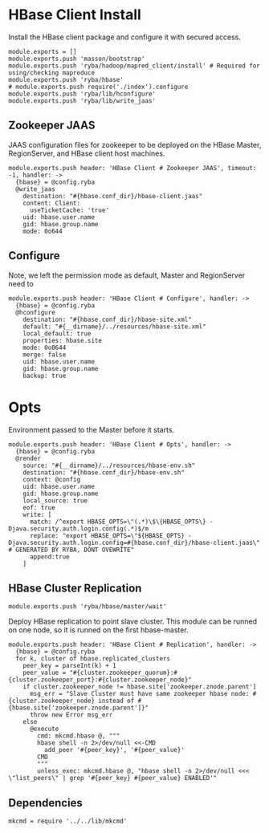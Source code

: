
# HBase Client Install

Install the HBase client package and configure it with secured access.

    module.exports = []
    module.exports.push 'masson/bootstrap'
    module.exports.push 'ryba/hadoop/mapred_client/install' # Required for using/checking mapreduce
    module.exports.push 'ryba/hbase'
    # module.exports.push require('./index').configure
    module.exports.push 'ryba/lib/hconfigure'
    module.exports.push 'ryba/lib/write_jaas'

## Zookeeper JAAS

JAAS configuration files for zookeeper to be deployed on the HBase Master,
RegionServer, and HBase client host machines.

    module.exports.push header: 'HBase Client # Zookeeper JAAS', timeout: -1, handler: ->
      {hbase} = @config.ryba
      @write_jaas
        destination: "#{hbase.conf_dir}/hbase-client.jaas"
        content: Client:
          useTicketCache: 'true'
        uid: hbase.user.name
        gid: hbase.group.name
        mode: 0o644

## Configure

Note, we left the permission mode as default, Master and RegionServer need to

    module.exports.push header: 'HBase Client # Configure', handler: ->
      {hbase} = @config.ryba
      @hconfigure
        destination: "#{hbase.conf_dir}/hbase-site.xml"
        default: "#{__dirname}/../resources/hbase-site.xml"
        local_default: true
        properties: hbase.site
        mode: 0o0644
        merge: false
        uid: hbase.user.name
        gid: hbase.group.name
        backup: true

# Opts

Environment passed to the Master before it starts.

    module.exports.push header: 'HBase Client # Opts', handler: ->
      {hbase} = @config.ryba
      @render
        source: "#{__dirname}/../resources/hbase-env.sh"
        destination: "#{hbase.conf_dir}/hbase-env.sh"
        context: @config
        uid: hbase.user.name
        gid: hbase.group.name
        local_source: true
        eof: true
        write: [
          match: /^export HBASE_OPTS=\"(.*)\$\{HBASE_OPTS\} -Djava.security.auth.login.config(.*)$/m
          replace: "export HBASE_OPTS=\"${HBASE_OPTS} -Djava.security.auth.login.config=#{hbase.conf_dir}/hbase-client.jaas\" # GENERATED BY RYBA, DONT OVEWRITE"
          append:true
        ]


## HBase Cluster Replication

    module.exports.push 'ryba/hbase/master/wait'

Deploy HBase replication to point slave cluster.
This module can be runned on one node, so it is runned on the first hbase-master.

    module.exports.push header: 'HBase Client # Replication', handler: ->
      {hbase} = @config.ryba
      for k, cluster of hbase.replicated_clusters
        peer_key = parseInt(k) + 1
        peer_value = "#{cluster.zookeeper_quorum}:#{cluster.zookeeper_port}:#{cluster.zookeeper_node}"
        if cluster.zookeeper_node != hbase.site['zookeeper.znode.parent']
          msg_err = "Slave Cluster must have same zookeeper hbase node: #{cluster.zookeeper_node} instead of #{hbase.site['zookeeper.znode.parent']}"
          throw new Error msg_err
        else
          @execute
            cmd: mkcmd.hbase @, """
            hbase shell -n 2>/dev/null <<-CMD
              add_peer '#{peer_key}', '#{peer_value}'
            CMD
            """
            unless_exec: mkcmd.hbase @, "hbase shell -n 2>/dev/null <<< \"list_peers\" | grep '#{peer_key} #{peer_value} ENABLED'"

## Dependencies

    mkcmd = require '../../lib/mkcmd'
